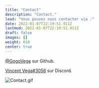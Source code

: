 ```yaml
---
title: "Contact"
description: "Contact."
lead: "Vous pouvez nous contacter via :"
date: 2022-01-07T22:19:51.911Z
lastmod: 2022-01-07T22:19:51.911Z
draft: false
images: []
weight: 010
center: true
---
```


[@GogoVega](https://github.com/GogoVega) sur Github.

[Vincent Vega#3056](https://discord.gg/rYgzexA9u4) sur Discord.

![Contact.gif](http://www.whisperbedding.com/wp-content/uploads/2018/08/contact.gif)
